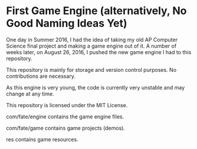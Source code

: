 # First Game Engine (alternatively, No Good Naming Ideas Yet)

One day in Summer 2016, I had the idea of taking my old AP Computer Science final project and making a game engine out of it. A number of weeks later, on August 26, 2016, I pushed the new game engine I had to this repository.

This repository is mainly for storage and version control purposes. No contributions are necessary.

As this engine is very young, the code is currently very unstable and may change at any time.

This repository is licensed under the MIT License.

com/fate/engine contains the game engine files.

com/fate/game contains game projects (demos).

res contains game resources.
